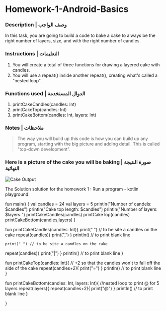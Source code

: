 # Homework-1-Android-Basics

### Description | وصف الواجب
In this task, you are going to build a code to bake a cake to always be the right number of layers, size, and with the right number of candles.


### Instructions | التعليمات
1. You will create a total of three functions for drawing a layered cake with candles.
2. You will use a repeat() inside another repeat(), creating what's called a "nested loop".


### Functions used | الدوال المستخدمة
1. printCakeCandles(candles: Int)
2. printCakeTop(candles: Int)
3. printCakeBottom(candles: Int, layers: Int)


### Notes | ملاحظات
> The way you will build up this code is how you can build up any program, starting with the big picture and adding detail. This is called "top-down development".




### Here is a picture of the cake you will be baking | صورة النتيجة النهائية

![Cake Output](https://github.com/shaima-alghamdi-tuwaiq/Homework-1-Android-Basics/blob/a745ff19ff5912d2533905b53421b6a3f0cbd85d/output.png)


The Solution solution for the homework 1 :
Run a program - kotlin playground

fun main() {
   val candles = 24
   val layers = 5
   println("Number of candels: $candles")
   println("Cake top length: $candles")
   println("Number of layers: $layers ")
   printCakeCandles(candles)
   printCakeTop(candles)
   printCakeBottom(candles,layers)
}

fun printCakeCandles(candles: Int){
   print(" ") // to be site a candles on the cake
   repeat(candles){
       print(",") 
   }
   println() // to print blank line
   
 	print(" ") // to be site a candles on the cake
   repeat(candles){
       print("|")
   }
   println() // to print blank line
}

fun printCakeTop(candles: Int){
   // +2 so that the candles won't to fall off the side of the cake 
  repeat(candles+2){
      print("=")
  }
  println() // to print blank line
}

fun printCakeBottom(candles: Int, layers: Int){
   //nested loop to print @ for 5 layers
  repeat(layers){
      repeat(candles+2){
      print("@")
  }
  println() // to print blank line
  }
   
}
